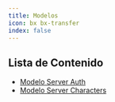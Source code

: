 ```yaml
---
title: Modelos
icon: bx bx-transfer
index: false
---
```


## Lista de Contenido

- [Modelo Server Auth](../models/server-auth.md)
- [Modelo Server Characters](../models/server-characters.md)
